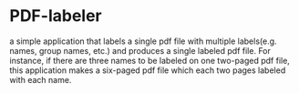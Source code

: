 # PDF-labeler
a simple application that labels a single pdf file with multiple labels(e.g. names, group names, etc.) and produces a single labeled pdf file. For instance, if there are three names to be labeled on one two-paged pdf file, this application makes a six-paged pdf file which each two pages labeled with each name.